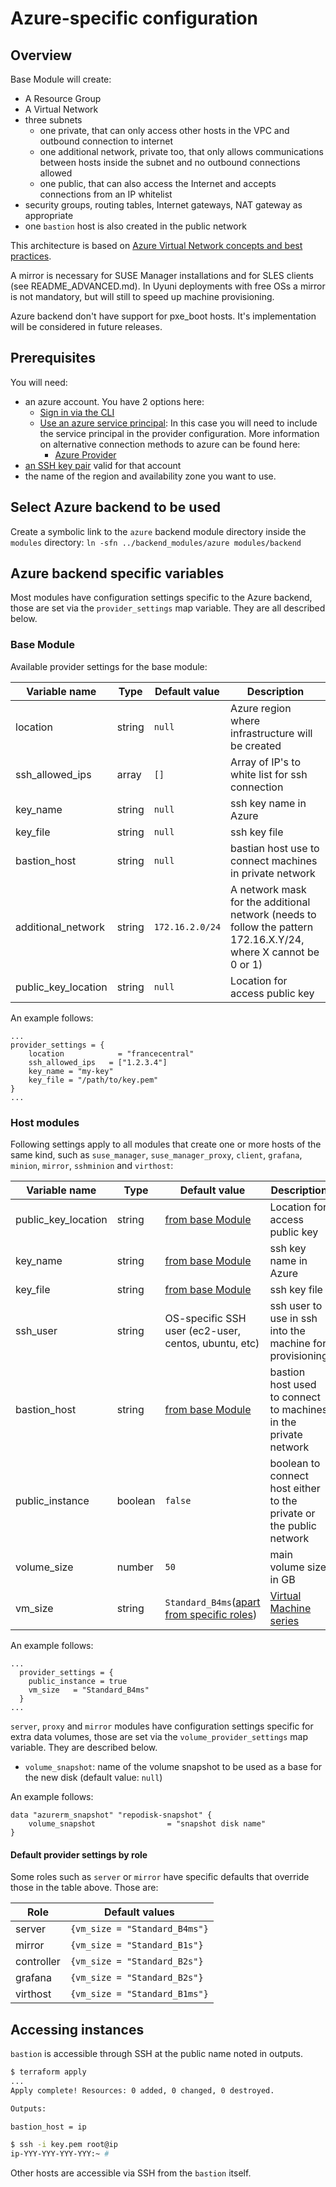  # Azure-specific configuration

## Overview

Base Module will create:

- A Resource Group
- A Virtual Network
- three subnets
  - one private, that can only access other hosts in the VPC and outbound connection to internet
  - one additional network, private too, that only allows communications between hosts inside the subnet and no outbound connections allowed
  - one public, that can also access the Internet and accepts connections from an IP whitelist
- security groups, routing tables, Internet gateways, NAT gateway as appropriate
- one `bastion` host is also created in the public network

This architecture is based on [Azure Virtual Network concepts and best practices](https://docs.microsoft.com/en-us/azure/virtual-network/concepts-and-best-practices).

A mirror is necessary for SUSE Manager installations and for SLES clients (see README_ADVANCED.md).
In Uyuni deployments with free OSs a mirror is not mandatory, but will still to speed up machine provisioning.

Azure backend don't have support for pxe_boot hosts. It's implementation will be considered in future releases.

## Prerequisites

You will need:

- an azure account. You have 2 options here:
  - [Sign in via the CLI](https://docs.microsoft.com/en-us/cli/azure/authenticate-azure-cli)
  - [Use an azure service principal](https://docs.microsoft.com/en-us/azure/active-directory/develop/howto-create-service-principal-portal): In this case you will need to include the service principal in the provider configuration. More information on alternative connection methods to azure can be found here:
    - [Azure Provider](https://registry.terraform.io/providers/hashicorp/azurerm/latest/docs)
- [an SSH key pair](https://docs.microsoft.com/en-us/azure/virtual-machines/linux/mac-create-ssh-keys) valid for that account
- the name of the region and availability zone you want to use.

## Select Azure backend to be used

Create a symbolic link to the `azure` backend module directory inside the `modules` directory: `ln -sfn ../backend_modules/azure modules/backend `

## Azure backend specific variables

Most modules have configuration settings specific to the Azure backend, those are set via the `provider_settings` map variable. They are all described below.

### Base Module

Available provider settings for the base module:

| Variable name       | Type   | Default value   | Description                                                                                                     |
|---------------------|--------|-----------------|-----------------------------------------------------------------------------------------------------------------|
| location            | string | `null`          | Azure region where infrastructure will be created                                                               |
| ssh_allowed_ips     | array  | `[]`            | Array of IP's to white list for ssh connection                                                                  |
| key_name            | string | `null`          | ssh key name in Azure                                                                                           |
| key_file            | string | `null`          | ssh key file                                                                                                    |
| bastion_host        | string | `null`          | bastian host use to connect machines in private network                                                         |
| additional_network  | string | `172.16.2.0/24` | A network mask for the additional network (needs to follow the pattern 172.16.X.Y/24, where X cannot be 0 or 1) |
| public_key_location | string | `null`          | Location for access public key                                                                                  |

An example follows:

```hcl-terraform
...
provider_settings = {
    location            = "francecentral"
    ssh_allowed_ips   = ["1.2.3.4"]
    key_name = "my-key"
    key_file = "/path/to/key.pem"
}
...
```

### Host modules

Following settings apply to all modules that create one or more hosts of the same kind, such as `suse_manager`, `suse_manager_proxy`, `client`, `grafana`, `minion`, `mirror`, `sshminion` and `virthost`:

| Variable name       | Type     | Default value                                                    | Description                                                         |
|---------------------|----------|------------------------------------------------------------------|---------------------------------------------------------------------|
| public_key_location | string   | [from base Module](base-module)                                  | Location for access public key                                      |
| key_name            | string   | [from base Module](base-module)                                  | ssh key name in Azure                                               |
| key_file            | string   | [from base Module](base-module)                                  | ssh key file                                                        |
| ssh_user            | string   | OS-specific SSH user (ec2-user, centos, ubuntu, etc)             | ssh user to use in ssh into the machine for provisioning            |
| bastion_host        | string   | [from base Module](base-module)                                  | bastion host used to connect to machines in the private network     |
| public_instance     | boolean  | `false`                                                          | boolean to connect host either to the private or the public network |
| volume_size         | number   | `50`                                                             | main volume size in GB                                              |
| vm_size             | string   | `Standard_B4ms`([apart from specific roles](Default-values-by-role))  | [Virtual Machine series](https://azure.microsoft.com/en-us/pricing/details/virtual-machines/series/)  |

An example follows:

```hcl
...
  provider_settings = {
    public_instance = true
    vm_size   = "Standard_B4ms"
  }
...
```

`server`, `proxy` and `mirror` modules have configuration settings specific for extra data volumes, those are set via the `volume_provider_settings` map variable. They are described below.

- `volume_snapshot`: name of the volume snapshot to be used as a base for the new disk (default value: `null`)

 An example follows:

 ``` hcl
 data "azurerm_snapshot" "repodisk-snapshot" {
     volume_snapshot                = "snapshot disk name"
 }
```

#### Default provider settings by role

Some roles such as `server` or `mirror` have specific defaults that override those in the table above. Those are:

| Role         | Default values                |
|--------------|-------------------------------|
| server       | `{vm_size = "Standard_B4ms"}` |
| mirror       | `{vm_size = "Standard_B1s"}`  |
| controller   | `{vm_size = "Standard_B2s"}`  |
| grafana      | `{vm_size = "Standard_B2s"}`  |
| virthost     | `{vm_size = "Standard_B1ms"}` |

## Accessing instances

`bastion` is accessible through SSH at the public name noted in outputs.

```bash
$ terraform apply
...
Apply complete! Resources: 0 added, 0 changed, 0 destroyed.

Outputs:

bastion_host = ip

$ ssh -i key.pem root@ip
ip-YYY-YYY-YYY-YYY:~ #
```

Other hosts are accessible via SSH from the `bastion` itself.
